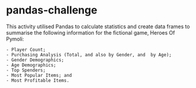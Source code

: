 # pandas-challenge

This activity utilised Pandas to calculate statistics and create data frames to summarise the following information for the fictional game, Heroes Of Pymoli:    

    - Player Count;
    - Purchasing Analysis (Total, and also by Gender, and  by Age);
    - Gender Demographics;
    - Age Demographics;
    - Top Spenders;
    - Most Popular Items; and
    - Most Profitable Items.

